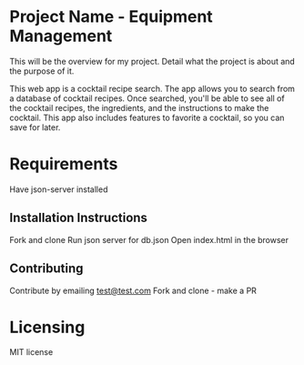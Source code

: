 # Project Name - Equipment Management
This will be the overview for my project. Detail what the project is about and the purpose of it.

This web app is a cocktail recipe search. The app allows you to search from a database of cocktail recipes. Once searched, you'll be able to see all of the cocktail recipes, the ingredients, and the instructions to make the cocktail.
This app also includes features to favorite a cocktail, so you can save for later.

# Requirements
Have json-server installed

## Installation Instructions
Fork and clone
Run json server for db.json
Open index.html in the browser

## Contributing
Contribute by emailing test@test.com
Fork and clone - make a PR

# Licensing
MIT license


